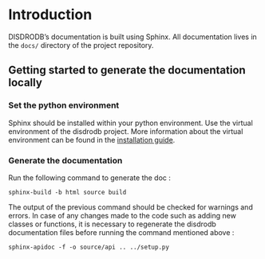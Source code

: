# Introduction

DISDRODB’s documentation is built using Sphinx. All documentation lives in the `docs/` directory of the project repository.

## Getting started to generate the documentation locally

### Set the python environment

Sphinx should be installed within your python environment. Use the virtual environment of the disdrodb project. More information about the virtual environment can be found in the [installation guide](https://disdrodb.readthedocs.io/en/latest/installation.html#installation-for-standard-users).



### Generate the documentation

Run the following command to generate the doc :

```
sphinx-build -b html source build
```


The output of the previous command should be checked for warnings and errors. In case of any changes made to the code such as adding new classes or
functions, it is necessary to regenerate the disdrodb documentation files before running the command mentioned above :

    sphinx-apidoc -f -o source/api .. ../setup.py
